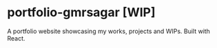 # portfolio-gmrsagar [WIP]
A portfolio website showcasing my works, projects and WIPs. Built with React.

